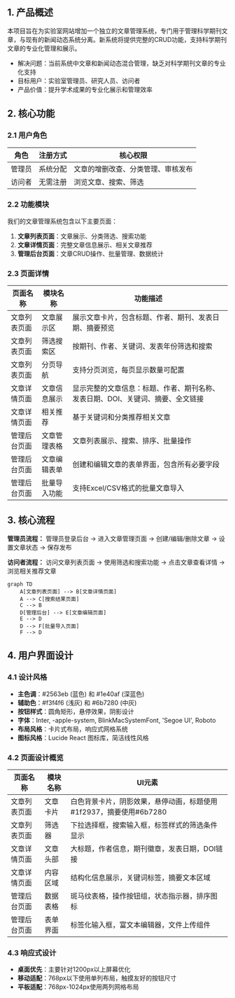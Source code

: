 ## 1. 产品概述

本项目旨在为实验室网站增加一个独立的文章管理系统，专门用于管理科学期刊文章，与现有的新闻动态系统分离。新系统将提供完整的CRUD功能，支持科学期刊文章的专业化管理和展示。

- 解决问题：当前系统中文章和新闻动态混合管理，缺乏对科学期刊文章的专业化支持
- 目标用户：实验室管理员、研究人员、访问者
- 产品价值：提升学术成果的专业化展示和管理效率

## 2. 核心功能

### 2.1 用户角色

| 角色 | 注册方式 | 核心权限 |
|------|----------|----------|
| 管理员 | 系统分配 | 文章的增删改查、分类管理、审核发布 |
| 访问者 | 无需注册 | 浏览文章、搜索、筛选 |

### 2.2 功能模块

我们的文章管理系统包含以下主要页面：
1. **文章列表页面**：文章展示、分类筛选、搜索功能
2. **文章详情页面**：完整文章信息展示、相关文章推荐
3. **管理后台页面**：文章CRUD操作、批量管理、数据统计

### 2.3 页面详情

| 页面名称 | 模块名称 | 功能描述 |
|----------|----------|----------|
| 文章列表页面 | 文章展示区 | 展示文章卡片，包含标题、作者、期刊、发表日期、摘要预览 |
| 文章列表页面 | 筛选搜索区 | 按期刊、作者、关键词、发表年份筛选和搜索 |
| 文章列表页面 | 分页导航 | 支持分页浏览，每页显示数量可配置 |
| 文章详情页面 | 文章信息展示 | 显示完整的文章信息：标题、作者、期刊名称、发表日期、DOI、关键词、摘要、全文链接 |
| 文章详情页面 | 相关推荐 | 基于关键词和分类推荐相关文章 |
| 管理后台页面 | 文章管理表格 | 文章列表展示、搜索、排序、批量操作 |
| 管理后台页面 | 文章编辑表单 | 创建和编辑文章的表单界面，包含所有必要字段 |
| 管理后台页面 | 批量导入功能 | 支持Excel/CSV格式的批量文章导入 |

## 3. 核心流程

**管理员流程：**
管理员登录后台 → 进入文章管理页面 → 创建/编辑/删除文章 → 设置文章状态 → 保存发布

**访问者流程：**
访问文章列表页面 → 使用筛选和搜索功能 → 点击文章查看详情 → 浏览相关推荐文章

```mermaid
graph TD
    A[文章列表页面] --> B[文章详情页面]
    A --> C[搜索结果页面]
    C --> B
    D[管理后台] --> E[文章编辑页面]
    E --> D
    D --> F[批量导入页面]
    F --> D
```

## 4. 用户界面设计

### 4.1 设计风格

- **主色调**：#2563eb (蓝色) 和 #1e40af (深蓝色)
- **辅助色**：#f3f4f6 (浅灰) 和 #6b7280 (中灰)
- **按钮样式**：圆角矩形，悬停效果，阴影设计
- **字体**：Inter, -apple-system, BlinkMacSystemFont, 'Segoe UI', Roboto
- **布局风格**：卡片式布局，响应式网格系统
- **图标风格**：Lucide React 图标库，简洁线性风格

### 4.2 页面设计概览

| 页面名称 | 模块名称 | UI元素 |
|----------|----------|--------|
| 文章列表页面 | 文章卡片 | 白色背景卡片，阴影效果，悬停动画，标题使用#1f2937，摘要使用#6b7280 |
| 文章列表页面 | 筛选器 | 下拉选择框，搜索输入框，标签样式的筛选条件显示 |
| 文章详情页面 | 文章头部 | 大标题，作者信息，期刊徽章，发表日期，DOI链接 |
| 文章详情页面 | 内容区域 | 结构化信息展示，关键词标签，摘要文本区域 |
| 管理后台页面 | 数据表格 | 斑马纹表格，操作按钮组，状态指示器，排序图标 |
| 管理后台页面 | 表单界面 | 标签化输入框，富文本编辑器，文件上传组件 |

### 4.3 响应式设计

- **桌面优先**：主要针对1200px以上屏幕优化
- **移动适配**：768px以下使用单列布局，触摸友好的按钮尺寸
- **平板适配**：768px-1024px使用两列网格布局